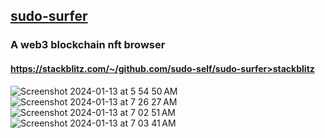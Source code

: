 ## <a href="https://web3.JesseJesse.com">sudo-surfer</a>&nbsp;&nbsp;
### A web3 blockchain nft browser<br>
#### https://stackblitz.com/~/github.com/sudo-self/sudo-surfer>stackblitz
 ![Screenshot 2024-01-13 at 5 54 50 AM](https://github.com/sudo-self/sudo-surfer/assets/119916323/7f83a973-f5f8-4cd3-ace2-33b153e503f2)
 ![Screenshot 2024-01-13 at 7 26 27 AM](https://github.com/sudo-self/sudo-surfer/assets/119916323/af7fb6d0-7f06-4922-9c8c-ceb7ca3d0586) 
 ![Screenshot 2024-01-13 at 7 02 51 AM](https://github.com/sudo-self/sudo-surfer/assets/119916323/66c0f0bd-33ea-4b36-bf9c-6ded2016617d)
 ![Screenshot 2024-01-13 at 7 03 41 AM](https://github.com/sudo-self/sudo-surfer/assets/119916323/4f5c27a5-ada2-4353-a81e-56849f8f8862)


